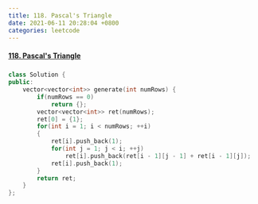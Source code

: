 ```yaml
---
title: 118. Pascal's Triangle
date: 2021-06-11 20:28:04 +0800
categories: leetcode
---
```

#### [118. Pascal's Triangle](https://leetcode.com/problems/pascals-triangle/)

#####
```c++
class Solution {
public:
    vector<vector<int>> generate(int numRows) {
        if(numRows == 0)
            return {};
        vector<vector<int>> ret(numRows);
        ret[0] = {1};
        for(int i = 1; i < numRows; ++i)
        {
            ret[i].push_back(1);
            for(int j = 1; j < i; ++j)
                ret[i].push_back(ret[i - 1][j - 1] + ret[i - 1][j]);
            ret[i].push_back(1);
        }
        return ret;
    }
};
```
